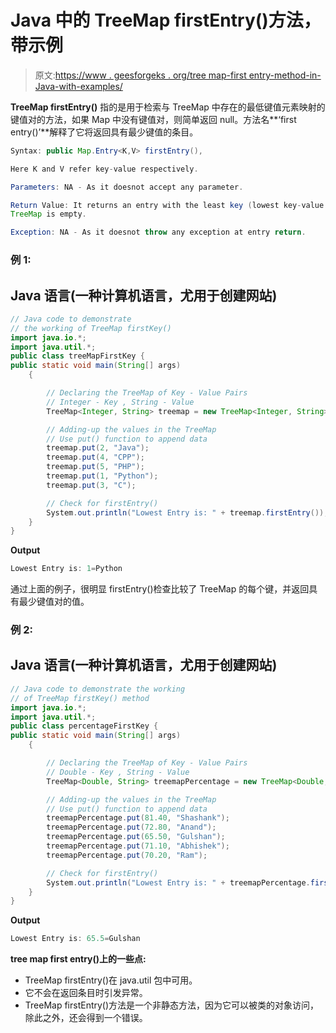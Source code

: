 # Java 中的 TreeMap firstEntry()方法，带示例

> 原文:[https://www . geesforgeks . org/tree map-first entry-method-in-Java-with-examples/](https://www.geeksforgeeks.org/treemap-firstentry-method-in-java-with-examples/)

**TreeMap firstEntry()** 指的是用于检索与 TreeMap 中存在的最低键值元素映射的键值对的方法，如果 Map 中没有键值对，则简单返回 null。方法名**‘first entry()’**解释了它将返回具有最少键值的条目。

```java
Syntax: public Map.Entry<K,V> firstEntry(), 

Here K and V refer key-value respectively.

Parameters: NA - As it doesnot accept any parameter.

Return Value: It returns an entry with the least key (lowest key-value pair) and null if the 
TreeMap is empty.

Exception: NA - As it doesnot throw any exception at entry return.

```

### 例 1:

## Java 语言(一种计算机语言，尤用于创建网站)

```java
// Java code to demonstrate 
// the working of TreeMap firstKey() 
import java.io.*; 
import java.util.*; 
public class treeMapFirstKey { 
public static void main(String[] args) 
    { 

        // Declaring the TreeMap of Key - Value Pairs
        // Integer - Key , String - Value
        TreeMap<Integer, String> treemap = new TreeMap<Integer, String>(); 

        // Adding-up the values in the TreeMap 
        // Use put() function to append data 
        treemap.put(2, "Java"); 
        treemap.put(4, "CPP"); 
        treemap.put(5, "PHP"); 
        treemap.put(1, "Python"); 
        treemap.put(3, "C"); 

        // Check for firstEntry()
        System.out.println("Lowest Entry is: " + treemap.firstEntry()); 
    } 
}
```

**Output**

```java
Lowest Entry is: 1=Python

```

通过上面的例子，很明显 firstEntry()检查比较了 TreeMap 的每个键，并返回具有最少键值对的值。

### 例 2:

## Java 语言(一种计算机语言，尤用于创建网站)

```java
// Java code to demonstrate the working
// of TreeMap firstKey() method
import java.io.*; 
import java.util.*; 
public class percentageFirstKey { 
public static void main(String[] args) 
    { 

        // Declaring the TreeMap of Key - Value Pairs
        // Double - Key , String - Value
        TreeMap<Double, String> treemapPercentage = new TreeMap<Double, String>(); 

        // Adding-up the values in the TreeMap 
        // Use put() function to append data 
        treemapPercentage.put(81.40, "Shashank"); 
        treemapPercentage.put(72.80, "Anand");
        treemapPercentage.put(65.50, "Gulshan");
        treemapPercentage.put(71.10, "Abhishek"); 
        treemapPercentage.put(70.20, "Ram"); 

        // Check for firstEntry()
        System.out.println("Lowest Entry is: " + treemapPercentage.firstEntry()); 
    } 
}
```

**Output**

```java
Lowest Entry is: 65.5=Gulshan

```

**tree map first entry()上的一些点:**

*   TreeMap firstEntry()在 java.util 包中可用。
*   它不会在返回条目时引发异常。
*   TreeMap firstEntry()方法是一个非静态方法，因为它可以被类的对象访问，除此之外，还会得到一个错误。